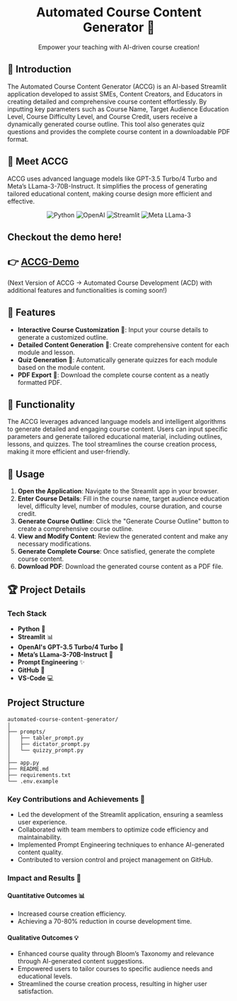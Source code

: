 <h1 align="center">Automated Course Content Generator 🤖</h1>

<p align="center">
Empower your teaching with AI-driven course creation!
</p>

## 📘 Introduction

The Automated Course Content Generator (ACCG) is an AI-based Streamlit application developed to assist SMEs, Content Creators, and Educators in creating detailed and comprehensive course content effortlessly. By inputting key parameters such as Course Name, Target Audience Education Level, Course Difficulty Level, and Course Credit, users receive a dynamically generated course outline. This tool also generates quiz questions and provides the complete course content in a downloadable PDF format.

## 🤖 Meet ACCG

ACCG uses advanced language models like GPT-3.5 Turbo/4 Turbo and Meta’s LLama-3-70B-Instruct. It simplifies the process of generating tailored educational content, making course design more efficient and effective.
<p align="center">
  <img src="https://img.shields.io/badge/Python-%233776AB.svg?style=for-the-badge&logo=Python&logoColor=white" alt="Python">
  <img src="https://img.shields.io/badge/OpenAI-%23FFFFFF.svg?style=for-the-badge&logo=OpenAI&logoColor=black" alt="OpenAI">
  <img src="https://img.shields.io/badge/Streamlit-%23FF0000.svg?style=for-the-badge&logo=Streamlit&logoColor=red&color=white" alt="Streamlit">
  <img src="https://img.shields.io/badge/Meta-LLama--3-%233776AB.svg?style=for-the-badge&logo=Meta&logoColor=white" alt="Meta LLama-3">
</p>

## Checkout the demo here!
## 👉 [ACCG-Demo](https://www.veed.io/view/fd48948d-6db0-4411-ada7-cfd40ffb19d4?panel=share)
(Next Version of ACCG -> Automated Course Development (ACD) with additional features and functionalities is coming soon!)

## 🌟 Features

- **Interactive Course Customization** 🎨: Input your course details to generate a customized outline.
- **Detailed Content Generation** 📝: Create comprehensive content for each module and lesson.
- **Quiz Generation** 🧩: Automatically generate quizzes for each module based on the module content.
- **PDF Export** 📄: Download the complete course content as a neatly formatted PDF.

## 📝 Functionality

The ACCG leverages advanced language models and intelligent algorithms to generate detailed and engaging course content. Users can input specific parameters and generate tailored educational material, including outlines, lessons, and quizzes. The tool streamlines the course creation process, making it more efficient and user-friendly.

## 🚀 Usage

1. **Open the Application**: Navigate to the Streamlit app in your browser.
2. **Enter Course Details**: Fill in the course name, target audience education level, difficulty level, number of modules, course duration, and course credit.
3. **Generate Course Outline**: Click the "Generate Course Outline" button to create a comprehensive course outline.
4. **View and Modify Content**: Review the generated content and make any necessary modifications.
5. **Generate Complete Course**: Once satisfied, generate the complete course content.
6. **Download PDF**: Download the generated course content as a PDF file.

## 🏆 Project Details

### Tech Stack

- **Python** 🐍
- **Streamlit** 📊
- **OpenAI's GPT-3.5 Turbo/4 Turbo** 🤖
- **Meta’s LLama-3-70B-Instruct** 🦙
- **Prompt Engineering** ✨
- **GitHub** 🐙
- **VS-Code** 💻

## Project Structure

```plaintext
automated-course-content-generator/
│
├── prompts/
│   ├── tabler_prompt.py
│   ├── dictator_prompt.py
│   └── quizzy_prompt.py
│
├── app.py
├── README.md
├── requirements.txt
└── .env.example
```

### Key Contributions and Achievements 🌟

- Led the development of the Streamlit application, ensuring a seamless user experience.
- Collaborated with team members to optimize code efficiency and maintainability.
- Implemented Prompt Engineering techniques to enhance AI-generated content quality.
- Contributed to version control and project management on GitHub.

### Impact and Results 🚀

#### Quantitative Outcomes 📊

- Increased course creation efficiency.
- Achieving a 70-80% reduction in course development time.

#### Qualitative Outcomes 💡

- Enhanced course quality through Bloom’s Taxonomy and relevance through AI-generated content suggestions.
- Empowered users to tailor courses to specific audience needs and educational levels.
- Streamlined the course creation process, resulting in higher user satisfaction.




<!--## ⚖️ License

This project is licensed under the MIT License - see the [LICENSE](LICENSE) file for details.--!>
